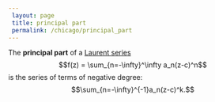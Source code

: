 ```yaml
---
 layout: page
 title: principal part
 permalink: /chicago/principal_part
---
```

The **principal part** of a [Laurent series](https://defsmath.github.io/DefsMath/Laurent_series) $$f(z) = \sum_{n=-\infty}^\infty a_n(z-c)^n$$ is the series of terms of negative degree: $$\sum_{n=-\infty}^{-1}a_n(z-c)^k.$$